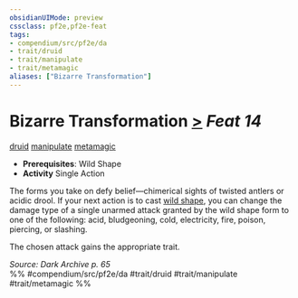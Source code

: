 ```yaml
---
obsidianUIMode: preview
cssclass: pf2e,pf2e-feat
tags:
- compendium/src/pf2e/da
- trait/druid
- trait/manipulate
- trait/metamagic
aliases: ["Bizarre Transformation"]
---
```

# Bizarre Transformation  [>](rules/core-rulebook/chapter-9-playing-the-game.md#Actions "Single Action") *Feat 14*  
[druid](rules/traits/druid.md)  [manipulate](rules/traits/manipulate.md)  [metamagic](rules/traits/metamagic.md)  

- **Prerequisites**: Wild Shape
- **Activity** Single Action

The forms you take on defy belief—chimerical sights of twisted antlers or acidic drool. If your next action is to cast [wild shape](compendium/spells/wild-shape.md), you can change the damage type of a single unarmed attack granted by the wild shape form to one of the following: acid, bludgeoning, cold, electricity, fire, poison, piercing, or slashing.

The chosen attack gains the appropriate trait.

*Source: Dark Archive p. 65*  
%% #compendium/src/pf2e/da #trait/druid #trait/manipulate #trait/metamagic %%